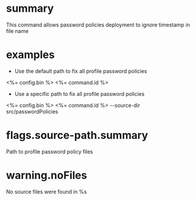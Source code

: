 # summary

This command allows password policies deployment to ignore timestamp in file name

# examples

- Use the default path to fix all profile password policies

<%= config.bin %> <%= command.id %>

- Use a specific path to fix all profile password policies

<%= config.bin %> <%= command.id %> --source-dir src/passwordPolicies

# flags.source-path.summary

Path to profile password policy files

# warning.noFiles

No source files were found in %s
